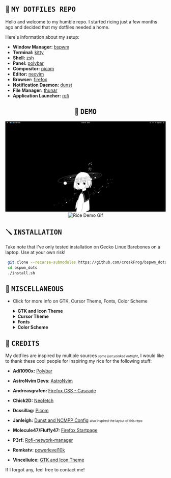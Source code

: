 ## 📕 <samp>MY DOTFILES REPO</samp>

Hello and welcome to my humble repo. I started ricing just a few months ago and decided that my dotfiles needed a home.

Here's information about my setup:

- **Window Manager:** [bspwm](https://github.com/baskerville/bspwm)
- **Terminal:** [kitty](https://github.com/kovidgoyal/kitty)
- **Shell:** [zsh](https://www.zsh.org/)
- **Panel:** [polybar](https://github.com/polybar/polybar)
- **Compositor:** [picom](https://github.com/yshui/picom)
- **Editor:** [neovim](https://github.com/neovim/neovim)
- **Browser:** [firefox](https://www.mozilla.org/en-US/firefox)
- **Notification Daemon:** [dunst](https://github.com/dunst-project/dunst)
- **File Manager:** [thunar](https://github.com/xfce-mirror/thunar)
- **Application Launcher:** [rofi](https://github.com/davatorium/rofi)

<h2 align="center"> 🌟 <samp>DEMO</samp> </h2>

<p align="center">
  <img src="git_assets/demo_ss.png" alt="Rice Demo Screenshot" width="">
  <img src="git_assets/demo.gif" alt="Rice Demo Gif" width="700">
</p>

## 🪛 <samp>INSTALLATION</samp>

Take note that I've only tested installation on Gecko Linux Barebones on a laptop. Use at your own risk!

```sh
 git clone --recurse-submodules https://github.com/croakFrog/bspwm_dots.git
 cd bspwm_dots
 ./install.sh
```

## 🐧 <samp>MISCELLANEOUS</samp>

- Click for more info on GTK, Cursor Theme, Fonts, Color Scheme
  <details>
    <summary><strong>GTK and Icon Theme</strong></summary>

    > The repo for the <strong>Colloid GTK Theme</strong> can be found [here](https://github.com/vinceliuice/Colloid-gtk-theme). The GTK theme is already installed if you used the install script. You can enable it by using <strong>lxappearance</strong>.

    <img src="git_assets/gtk_icon_demo.png" alt="GTK Icon Demo" width="">
    
    > The icon theme I use is just the default blue from [Colloid Icon Theme](https://github.com/vinceliuice/Colloid-icon-theme) and it looks absolutely clean and I love it.
  </details>

  <details>
    <summary><strong>Cursor Theme</strong></summary>

    > Coming soon

  </details>

  <details>
    <summary><strong>Fonts</strong></summary>

    > Coming soon
  </details>

  <details>
    <summary><strong>Color Scheme</strong></summary>

    > Coming soon
  </details>

## 🙌 <samp>CREDITS</samp>

My dotfiles are inspired by multiple sources <font size=1><i>some just yoinked outright</font></i>, I would like to thank these cool people for inspiring my rice for the following stuff:

- **Adi1090x:** [Polybar](https://github.com/adi1090x/polybar-themes)

- **AstroNvim Devs**: [AstroNvim](https://github.com/AstroNvim/AstroNvim)

- **Andreasgrafen:** [Firefox CSS - Cascade](https://github.com/andreasgrafen/cascade)

- **Chick2D:** [Neofetch](https://github.com/Chick2D/neofetch-themes/)

- **Dcssillag:** [Picom](https://github.com/dccsillag/picom)

- **Janleigh:** [Dunst and NCMPP Config](https://github.com/janleigh) <font size=1> also inspired the layout of this repo</font>

- **Molecule47/Fluffy47:** [Firefox Startpage](https://github.com/molecule47/idyllic-firefox)

- **P3rf:** [Rofi-network-manager](https://github.com/P3rf/rofi-network-manager)

- **Romkatv:** [powerlevel10k](https://github.com/romkatv/powerlevel10k)

- **Vinceliuice:** [GTK and Icon Theme](https://github.com/vinceliuice)

If I forgot any, feel free to contact me!
